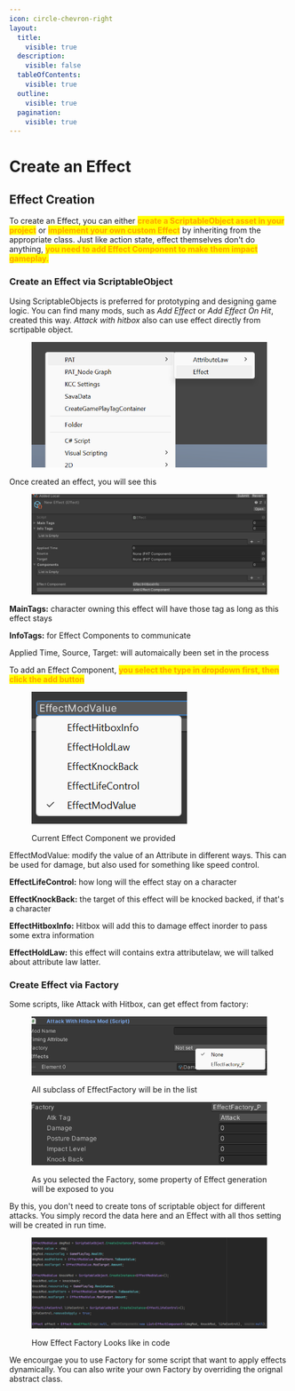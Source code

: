 ```yaml
---
icon: circle-chevron-right
layout:
  title:
    visible: true
  description:
    visible: false
  tableOfContents:
    visible: true
  outline:
    visible: true
  pagination:
    visible: true
---
```


# Create an Effect

## Effect Creation

&#x20;To create an Effect, you can either <mark style="color:orange;">**create a ScriptableObject asset in your project**</mark> or <mark style="color:orange;">**implement your own custom Effect**</mark> by inheriting from the appropriate class. Just like action state, effect themselves don't do anything, <mark style="color:orange;">**you need to add Effect Component to make them impact gameplay.**</mark>&#x20;

### Create an Effect via ScriptableObject

Using ScriptableObjects is preferred for prototyping and designing game logic. You can find many mods, such as _Add Effect_ or _Add Effect On Hit_, created this way. _Attack with hitbox_ also can use effect directly from scrtipable object.

<figure><img src="../../.gitbook/assets/image (71).png" alt=""><figcaption></figcaption></figure>

Once created an effect, you will see this

<figure><img src="../../.gitbook/assets/image (72).png" alt=""><figcaption></figcaption></figure>

**MainTags:** character owning this effect will have those tag as long as this effect stays

**InfoTags:** for Effect Components to communicate

Applied Time, Source, Target: will automaically been set in the process

To add an Effect Component, <mark style="color:orange;">**you select the type in dropdown first, then click the add button**</mark>

<figure><img src="../../.gitbook/assets/image (73).png" alt=""><figcaption><p>Current Effect Component we provided</p></figcaption></figure>

EffectModValue: modify the value of an Attribute in different ways. This can be used for damage, but also used for something like speed control.

**EffectLifeControl:** how long will the effect stay on a character

**EffectKnockBack:** the target of this effect will be knocked backed, if that's a character

**EffectHitboxInfo:** Hitbox will add this to damage effect inorder to pass some extra information

**EffectHoldLaw:** this effect will contains extra attributelaw, we will talked about attribute law latter.

### Create Effect via Factory

Some scripts, like Attack with Hitbox, can get effect from factory:

<figure><img src="../../.gitbook/assets/image (74).png" alt=""><figcaption><p>All subclass of EffectFactory will be in the list</p></figcaption></figure>

<figure><img src="../../.gitbook/assets/image (75).png" alt=""><figcaption><p>As you selected the Factory, some property of Effect generation will be exposed to you</p></figcaption></figure>

By this, you don't need to create tons of scriptable object for different attacks. You simply record the data here and an Effect with all thos setting will be created in run time.

<figure><img src="../../.gitbook/assets/image (1) (1) (1) (1) (1) (1).png" alt=""><figcaption><p>How Effect Factory Looks like in code</p></figcaption></figure>

We encourgae you to use Factory for some script that want to apply effects dynamically. You can also write your own Factory by overriding the orignal abstract class.

